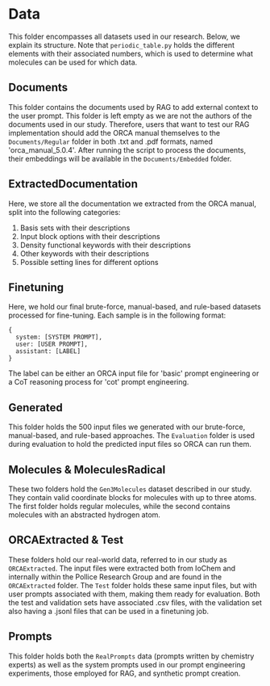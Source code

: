 # Data

This folder encompasses all datasets used in our research. Below, we explain its structure. Note that `periodic_table.py` holds the different elements with their associated numbers, which is used to determine what molecules can be used for which data.

## Documents

This folder contains the documents used by RAG to add external context to the user prompt. This folder is left empty as we are not the authors of the documents used in our study. Therefore, users that want to test our RAG implementation should add the ORCA manual themselves to the `Documents/Regular` folder in both .txt and .pdf formats, named 'orca_manual_5.0.4'. After running the script to process the documents, their embeddings will be available in the `Documents/Embedded` folder.

## ExtractedDocumentation

Here, we store all the documentation we extracted from the ORCA manual, split into the following categories: 
1. Basis sets with their descriptions
2. Input block options with their descriptions
3. Density functional keywords with their descriptions
4. Other keywords with their descriptions
5. Possible setting lines for different options

## Finetuning

Here, we hold our final brute-force, manual-based, and rule-based datasets processed for fine-tuning. Each sample is in the following format:
```
{
  system: [SYSTEM PROMPT],
  user: [USER PROMPT],
  assistant: [LABEL]
}
```
The label can be either an ORCA input file for 'basic' prompt engineering or a CoT reasoning process for 'cot' prompt engineering.

## Generated

This folder holds the 500 input files we generated with our brute-force, manual-based, and rule-based approaches. The `Evaluation` folder is used during evaluation to hold the predicted input files so ORCA can run them.

## Molecules & MoleculesRadical

These two folders hold the `Gen3Molecules` dataset described in our study. They contain valid coordinate blocks for molecules with up to three atoms. The first folder holds regular molecules, while the second contains molecules with an abstracted hydrogen atom.

## ORCAExtracted & Test

These folders hold our real-world data, referred to in our study as `ORCAExtracted`. The input files were extracted both from IoChem and internally within the Pollice Research Group and are found in the `ORCAExtracted` folder. The `Test` folder holds these same input files, but with user prompts associated with them, making them ready for evaluation. Both the test and validation sets have associated .csv files, with the validation set also having a .jsonl files that can be used in a finetuning job.

## Prompts

This folder holds both the `RealPrompts` data (prompts written by chemistry experts) as well as the system prompts used in our prompt engineering experiments, those employed for RAG, and synthetic prompt creation.